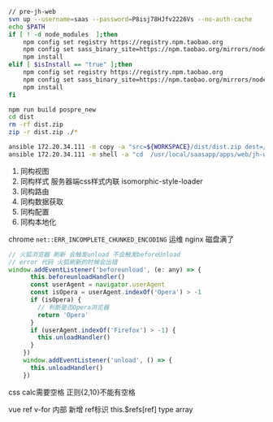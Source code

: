 

```sh
// pre-jh-web
svn up --username=saas --password=P8isj78HJfv2226Vs --no-auth-cache
echo $PATH
if [ ! -d node_modules  ];then
	npm config set registry https://registry.npm.taobao.org
	npm config set sass_binary_site=https://npm.taobao.org/mirrors/node-sass
	npm install
elif [ $isInstall == "true" ];then
    npm config set registry https://registry.npm.taobao.org
	npm config set sass_binary_site=https://npm.taobao.org/mirrors/node-sass
	npm install
fi

npm run build pospre_new
cd dist
rm -rf dist.zip
zip -r dist.zip ./*

ansible 172.20.34.111 -m copy -a "src=${WORKSPACE}/dist/dist.zip dest=/usr/local/saasapp/apps/web/jh-web"
ansible 172.20.34.111 -m shell -a "cd  /usr/local/saasapp/apps/web/jh-web/&& sh h5-deploy.sh"


```

1. 同构视图
2. 同构样式 服务器端css样式内联 isomorphic-style-loader
3. 同构路由
4. 同构数据获取
5. 同构配置
6. 同构本地化







chrome `net::ERR_INCOMPLETE_CHUNKED_ENCODING` 运维 nginx 磁盘满了























```js
// 火狐浏览器 刷新 会触发unload 不会触发beforeUnload
// error 代码 火狐刷新的时候会出错
window.addEventListener('beforeunload', (e: any) => {
      this.beforeunloadHandler()
      const userAgent = navigator.userAgent
      const isOpera = userAgent.indexOf('Opera') > -1
      if (isOpera) {
        // 判断是否Opera浏览器
        return 'Opera'
      }
      if (userAgent.indexOf('Firefox') > -1) {
        this.unloadHandler()
      }
    })
    window.addEventListener('unload', () => {
      this.unloadHandler()
    })
```



css calc需要空格 正则{2,10}不能有空格



vue ref v-for 内部 新增 ref标识 this.$refs[ref] type array





